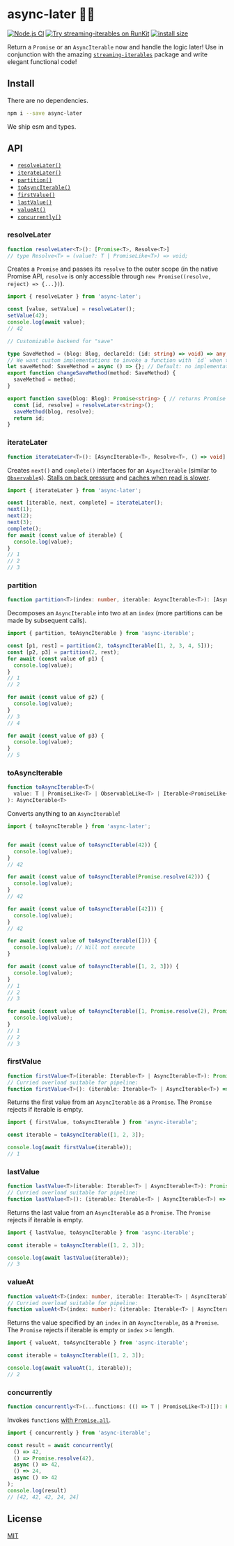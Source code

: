 # async-later 🏄‍♂️

[![Node.js CI](https://github.com/functionland/box/actions/workflows/npm-test-async-later.yml/badge.svg)](https://github.com/functionland/box/actions/workflows/npm-test-async-later.yml) [![Try streaming-iterables on RunKit](https://badge.runkitcdn.com/async-later.svg)](https://npm.runkit.com/async-later) [![install size](https://packagephobia.now.sh/badge?p=async-later)](https://packagephobia.now.sh/result?p=async-later)

Return a `Promise` or an `AsyncIterable` now and handle the logic later! Use in conjunction with the amazing [`streaming-iterables`](https://github.com/reconbot/streaming-iterables) package and write elegant functional code!

## Install
There are no dependencies.

```bash
npm i --save async-later
```

We ship esm and types.

## API

- [`resolveLater()`](#resolvelater)
- [`iterateLater()`](#iteratelater)
- [`partition()`](#partition)
- [`toAsyncIterable()`](#toasynciterable)
- [`firstValue()`](#firstvalue)
- [`lastValue()`](#lastvalue)
- [`valueAt()`](#valueat)
- [`concurrently()`](#concurrently)

### resolveLater

```ts
function resolveLater<T>(): [Promise<T>, Resolve<T>]
// type Resolve<T> = (value?: T | PromiseLike<T>) => void;
```

Creates a `Promise` and passes its `resolve` to the outer scope (in the native Promise API, `resolve` is only accessible through `new Promise((resolve, reject) => {...})`).

```js
import { resolveLater } from 'async-later';

const [value, setValue] = resolveLater();
setValue(42);
console.log(await value);
// 42
```

```ts
// Customizable backend for "save"

type SaveMethod = (blog: Blog, declareId: (id: string) => void) => any;
// We want custom implementations to invoke a function with `id` when they are done
let saveMethod: SaveMethod = async () => {}; // Default: no implementation
export function changeSaveMethod(method: SaveMethod) {
  saveMethod = method;
}

export function save(blog: Blog): Promise<string> { // returns Promise of saved blog's id
  const [id, resolve] = resolveLater<string>();
  saveMethod(blog, resolve);
  return id;  
}
```

### iterateLater

```ts
function iterateLater<T>(): [AsyncIterable<T>, Resolve<T>, () => void]
```

Creates `next()` and `complete()` interfaces for an `AsyncIterable` (similar to [`Observable`](https://github.com/tc39/proposal-observable)s). [Stalls on back pressure](https://github.com/functionland/box/blob/39c389aba558799bf909b82734e2408715f5103b/packages/async-later/src/test.js#L91) and [caches when read is slower](https://github.com/functionland/box/blob/39c389aba558799bf909b82734e2408715f5103b/packages/async-later/src/index.ts#L33).

```js
import { iterateLater } from 'async-later';

const [iterable, next, complete] = iterateLater();
next(1);
next(2);
next(3);
complete();
for await (const value of iterable) {
  console.log(value);
}
// 1
// 2
// 3
```

### partition

```ts
function partition<T>(index: number, iterable: AsyncIterable<T>): [AsyncIterable<T>, AsyncIterable<T>]
```

Decomposes an `AsyncIterable` into two at an `index` (more partitions can be made by subsequent calls).

```js
import { partition, toAsyncIterable } from 'async-iterable';

const [p1, rest] = partition(2, toAsyncIterable([1, 2, 3, 4, 5]));
const [p2, p3] = partition(2, rest);
for await (const value of p1) {
  console.log(value);
}
// 1
// 2

for await (const value of p2) {
  console.log(value);
}
// 3
// 4

for await (const value of p3) {
  console.log(value);
}
// 5
```

### toAsyncIterable

```ts
function toAsyncIterable<T>(
  value: T | PromiseLike<T> | ObservableLike<T> | Iterable<PromiseLike<T> | T> | AsyncIterable<T>
): AsyncIterable<T>
```

Converts anything to an `AsyncIterable`!

```js
import { toAsyncIterable } from 'async-later';


for await (const value of toAsyncIterable(42)) {
  console.log(value);
}
// 42

for await (const value of toAsyncIterable(Promise.resolve(42))) {
  console.log(value);
}
// 42

for await (const value of toAsyncIterable([42])) {
  console.log(value);
}
// 42

for await (const value of toAsyncIterable([])) {
  console.log(value); // Will not execute
}

for await (const value of toAsyncIterable([1, 2, 3])) {
  console.log(value);
}
// 1
// 2
// 3

for await (const value of toAsyncIterable([1, Promise.resolve(2), Promise.resolve(3)])) {
  console.log(value);
}
// 1
// 2
// 3
```

### firstValue

```ts
function firstValue<T>(iterable: Iterable<T> | AsyncIterable<T>): Promise<T>
// Curried overload suitable for pipeline:
function firstValue<T>(): (iterable: Iterable<T> | AsyncIterable<T>) => Promise<T>
```

Returns the first value from an `AsyncIterable` as a `Promise`. The `Promise` rejects if iterable is empty.

```js
import { firstValue, toAsyncIterable } from 'async-iterable';

const iterable = toAsyncIterable([1, 2, 3]);

console.log(await firstValue(iterable));
// 1
```

### lastValue

```ts
function lastValue<T>(iterable: Iterable<T> | AsyncIterable<T>): Promise<T>
// Curried overload suitable for pipeline:
function lastValue<T>(): (iterable: Iterable<T> | AsyncIterable<T>) => Promise<T>
```

Returns the last value from an `AsyncIterable` as a `Promise`. The `Promise` rejects if iterable is empty.

```js
import { lastValue, toAsyncIterable } from 'async-iterable';

const iterable = toAsyncIterable([1, 2, 3]);

console.log(await lastValue(iterable));
// 3
```

### valueAt

```ts
function valueAt<T>(index: number, iterable: Iterable<T> | AsyncIterable<T>): Promise<T>
// Curried overload suitable for pipeline:
function valueAt<T>(index: number): (iterable: Iterable<T> | AsyncIterable<T>) => T
```

Returns the value specified by an `index` in an `AsyncIterable`, as a `Promise`. The `Promise` rejects if iterable is empty or `index` >= length.

```js
import { valueAt, toAsyncIterable } from 'async-iterable';

const iterable = toAsyncIterable([1, 2, 3]);

console.log(await valueAt(1, iterable));
// 2
```

### concurrently

```ts
function concurrently<T>(...functions: (() => T | PromiseLike<T>)[]): Promise<T[]>
```

Invokes `functions` [with `Promise.all`](https://github.com/functionland/box/blob/01894b3b3547bef2384e120a76e480d5e0b48b41/packages/async-later/src/index.ts#L137).

```js
import { concurrently } from 'async-iterable';

const result = await concurrently(
  () => 42,
  () => Promise.resolve(42),
  async () => 42,
  () => 24,
  async () => 42
);
console.log(result)
// [42, 42, 42, 24, 24]
```

## License

[MIT](https://github.com/functionland/box/blob/main/LICENSE)
